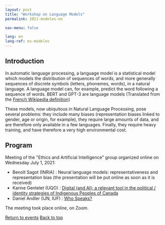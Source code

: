 ```yaml
---
layout: post
title: "Workshop on Language Models"
permalink: 2021-modeles-en

nav-menu: false

lang: en
lang-ref: ev-modeles
---
```


## Introduction
In automatic language processing, a language model is a statistical model which models the distribution of sequences of words, and more generally sequences of discrete symbols (letters, phonemes, words), in a natural language. A language model can, for example, predict the word following a sequence of words. BERT and GPT-3 are language models (Translated from the [French Wikipedia definition](https://fr.wikipedia.org/wiki/Mod%C3%A8le_de_langage))

These models, now ubiquitous in Natural Language Processing, pose several problems: they include many biases (representation biases linked to gender, age or origin, for example), they require large amounts of data, and are therefore only available in a few languages. Finally, they require heavy training, and have therefore a very high environmental cost.

## Program
Meeting of the "Ethics and Artificial Intelligence" group organized online on Wednesday July 1, 2021:
* Benoît Sagot (INRIA) : Neural language models: representativeness and representation bias (the presentation will be put online as soon as it is received)
* Karine Gentelet (UQO) : [Digital (and AI): a relevant tool in the political / identity strategies of Indigenous Peoples of Canada](https://ais-initiative.github.io/gentelet-modeles.pdf)
* Daniel Andler (IJN, IUF) : [Who Speaks?](https://ais-initiative.github.io/andler-gpt3.pdf)

The meeting took place online, on Zoom.


<a href="events" class="button special icon fa-arrow-left">Return to events</a>
<a href="#" class="button special icon fa-arrow-up">Back to top</a>
